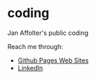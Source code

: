 # coding
Jan Affolter's public coding

Reach me through:
+ [Github Pages Web Sites](https://janaffolter.github.io/)
+ [LinkedIn](https://www.linkedin.com/in/jan-affolter-a195021/)


